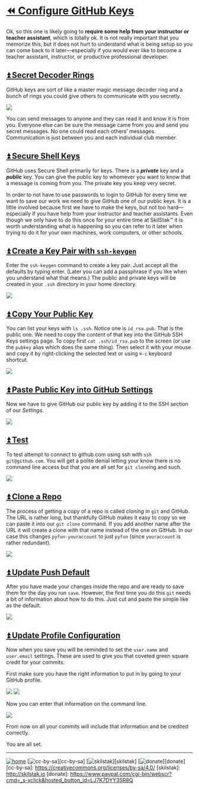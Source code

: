 # [⏪ Configure GitHub Keys](/README.md)

Ok, so this one is likely going to **require some help from your
instructor or teacher assistant**, which is totally ok. It is not
really important that you memorize this, but it does not hurt to
understand what is being setup so you can come back to it
later—especially if you would ever like to become a teacher assistant,
instructor, or productive professional developer.

## [⏫ Secret Decoder Rings](#)

GitHub keys are sort of like a master magic message decoder ring and
a bunch of rings you could give others to communicate with you
secretly. 

![](/assets/ring.jpg)

You can send messages to anyone and they can read it and
know it is from you. Everyone else can be sure the message came from
you and send you secret messages. No one could read each others’
messages. Communication is just between you and each individual club
member.

## [⏫ Secure Shell Keys](#)

GitHub uses Secure Shell primarily for keys. There is a ***private***
key and a ***public*** key. You can give the public key to whomever
you want to know that a message is coming from you. The private key
you keep very secret.

In order to not have to use passwords to login to GitHub for every
time we want to save our work we need to give GitHub one of our public
keys. It is a little involved because first we have to make the keys,
but not too hard—especially if you have help from your instructor and
teacher assistants. Even though we only have to do this once for your
entire time at SkilStak™ it is worth understanding what is happening
so you can refer to it later when trying to do it for your own
machines, work computers, or other schools.

## [⏫ Create a Key Pair with `ssh-keygen`](#)

Enter the `ssh-keygen` command to create a key pair. Just accept
all the defaults by typing enter. (Later you can add a passphrase
if you like when you understand what that means.) The public and
private keys will be created in your `.ssh` directory in your home
directory.

![](/assets/ssh-keygen.gif)

## [⏫ Copy Your Public Key](#)

You can list your keys with `ls .ssh`. Notice one is `id_rsa.pub`.
That is the public one. We need to copy the content of that key into
the GitHub SSH Keys settings page. To copy first `cat .ssh/id_rsa.pub`
to the screen (or use the `pubkey` alias which does the same thing).
Then select it with your mouse and copy it by right-clicking the
selected text or using `⌘-c` keyboard shortcut.

![](/assets/copy-pubkey.gif)

## [⏫ Paste Public Key into GitHub Settings](#)

Now we have to give GitHub our public key by adding it to the SSH
section of our *Settings*.

![](/assets/keys-in-github.gif)

## [⏫ Test](#)

To test attempt to connect to github.com using ssh with `ssh
git@github.com`. You will get a polite denial letting your know there
is no command line access but that you are all set for `git clone`ing
and such.

![](/assets/ghping.gif)

## [⏫ Clone a Repo](#)

The process of getting a copy of a repo is called *cloning* in `git`
and GitHub. The URL is rather long, but thankfully GitHub makes it
easy to copy so we can paste it into our `git clone` command. If you
add another name after the URL it will create a clone with that name
instead of the one on GitHub. In our case this changes
`pyfun-youraccount` to just `pyfun` (since `youraccount` is rather
redundant).

![](/assets/git-clone.gif)

## [⏫ Update Push Default](#)

After you have made your changes inside the repo and are ready to save
them for the day you run `save`. However, the first time you do this
`git` needs a bit of information about how to do this. Just cut and
paste the simple like as the default.

![](/assets/pushdefault.gif)

## [⏫ Update Profile Configuration](#)

Now when you save you will be reminded to set the `user.name` and
`user.email` settings. These are used to give you that coveted green
square credit for your commits.

First make sure you have the right information to put in by going to
your GitHub profile.

![](/assets/github-profile.png)
![](/assets/github-account-name.png)

Now you can enter that information on the command line.

![](/assets/user-name-email.gif)

From now on all your commits will include that information and be
credited correctly.

You are all set.

---
[![home](/assets/home-blue.png)](/README.md)
[![cc-by-sa](/assets/cc-by-sa-blue.png)][cc-by-sa]
[![skilstak](/assets/skilstak-logo-blue.png)][skilstak]
[![donate](/assets/donate-blue.png)][donate]
[cc-by-sa]: https://creativecommons.org/licenses/by-sa/4.0/
[skilstak]: http://skilstak.io
[donate]: https://www.paypal.com/cgi-bin/webscr?cmd=_s-xclick&hosted_button_id=LJ7K7DYY35R8Q


